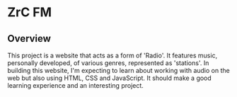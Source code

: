 # ZrC FM

## Overview
This project is a website that acts as a form of 'Radio'. It features music, personally developed, of various genres, represented as 'stations'. In building this website, I'm expecting to learn about working with audio on the web but also using HTML, CSS and JavaScript. It should make a good learning experience and an interesting project.